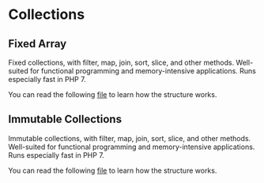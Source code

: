 # Collections

## Fixed Array

Fixed collections, with filter, map, join, sort, slice, and other methods. Well-suited for functional programming and memory-intensive applications. Runs especially fast in PHP 7.

You can read the following [file](./docs/Collections/FixedArray.md) to learn how the structure works.

## Immutable Collections

Immutable collections, with filter, map, join, sort, slice, and other methods. Well-suited for functional programming and memory-intensive applications. Runs especially fast in PHP 7.

You can read the following [file](./docs/Collections/ImmutableArray.md) to learn how the structure works.
